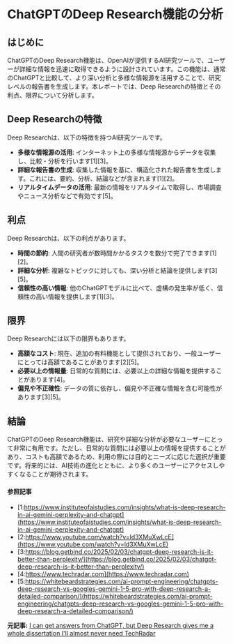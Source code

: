 # ChatGPTのDeep Research機能の分析

## はじめに

ChatGPTのDeep Research機能は、OpenAIが提供するAI研究ツールで、ユーザーが詳細な情報を迅速に取得できるように設計されています。この機能は、通常のChatGPTと比較して、より深い分析と多様な情報源を活用することで、研究レベルの報告書を生成します。本レポートでは、Deep Researchの特徴とその利点、限界について分析します。

## Deep Researchの特徴

Deep Researchは、以下の特徴を持つAI研究ツールです。

- **多様な情報源の活用**: インターネット上の多様な情報源からデータを収集し、比較・分析を行います[1][3]。
- **詳細な報告書の生成**: 収集した情報を基に、構造化された報告書を生成します。これには、要約、分析、結論などが含まれます[1][2]。
- **リアルタイムデータの活用**: 最新の情報をリアルタイムで取得し、市場調査やニュース分析などで有効です[5]。

## 利点

Deep Researchは、以下の利点があります。

- **時間の節約**: 人間の研究者が数時間かかるタスクを数分で完了できます[1][2]。
- **詳細な分析**: 複雑なトピックに対しても、深い分析と結論を提供します[3][5]。
- **信頼性の高い情報**: 他のChatGPTモデルに比べて、虚構の発生率が低く、信頼性の高い情報を提供します[1][3]。

## 限界

Deep Researchには以下の限界もあります。

- **高額なコスト**: 現在、追加の有料機能として提供されており、一般ユーザーにとっては高額であることがあります[2][5]。
- **必要以上の情報量**: 日常的な質問には、必要以上の詳細な情報を提供することがあります[4]。
- **偏見や不正確性**: データの質に依存し、偏見や不正確な情報を含む可能性があります[3][5]。

## 結論

ChatGPTのDeep Research機能は、研究や詳細な分析が必要なユーザーにとって非常に有用です。ただし、日常的な質問には必要以上の情報を提供することがあり、コストも高額であるため、利用の際には目的とニーズに応じた選択が重要です。将来的には、AI技術の進化とともに、より多くのユーザーにアクセスしやすくなることが期待されます。

#### 参照記事
- [1:https://www.instituteofaistudies.com/insights/what-is-deep-research-in-ai-gemini-perplexity-and-chatgpt](https://www.instituteofaistudies.com/insights/what-is-deep-research-in-ai-gemini-perplexity-and-chatgpt)
- [2:https://www.youtube.com/watch?v=ld3XMuXwLcE](https://www.youtube.com/watch?v=ld3XMuXwLcE)
- [3:https://blog.getbind.co/2025/02/03/chatgpt-deep-research-is-it-better-than-perplexity/](https://blog.getbind.co/2025/02/03/chatgpt-deep-research-is-it-better-than-perplexity/)
- [4:https://www.techradar.com](https://www.techradar.com)
- [5:https://whitebeardstrategies.com/ai-prompt-engineering/chatgpts-deep-research-vs-googles-gemini-1-5-pro-with-deep-research-a-detailed-comparison/](https://whitebeardstrategies.com/ai-prompt-engineering/chatgpts-deep-research-vs-googles-gemini-1-5-pro-with-deep-research-a-detailed-comparison/)


**元記事:** [I can get answers from ChatGPT, but Deep Research gives me a whole dissertation I'll almost never need TechRadar](https://www.techradar.com/computing/artificial-intelligence/i-can-get-answers-from-chatgpt-but-deep-research-gives-me-a-whole-dissertation-ill-almost-never-need)